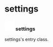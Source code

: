 # settings

### <img src="../../.gitbook/assets/base.png" width="32" height="32" /> settings
settings's entry class.<br>
